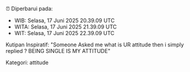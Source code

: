 ⏰ Diperbarui pada:
- WIB: Selasa, 17 Juni 2025 20.39.09 UTC
- WITA: Selasa, 17 Juni 2025 21.39.09 UTC
- WIT: Selasa, 17 Juni 2025 22.39.09 UTC

Kutipan Inspiratif:
"Someone Asked me what is UR attitude then i simply replied ? BEING SINGLE IS MY ATTITUDE"


Kategori: attitude

